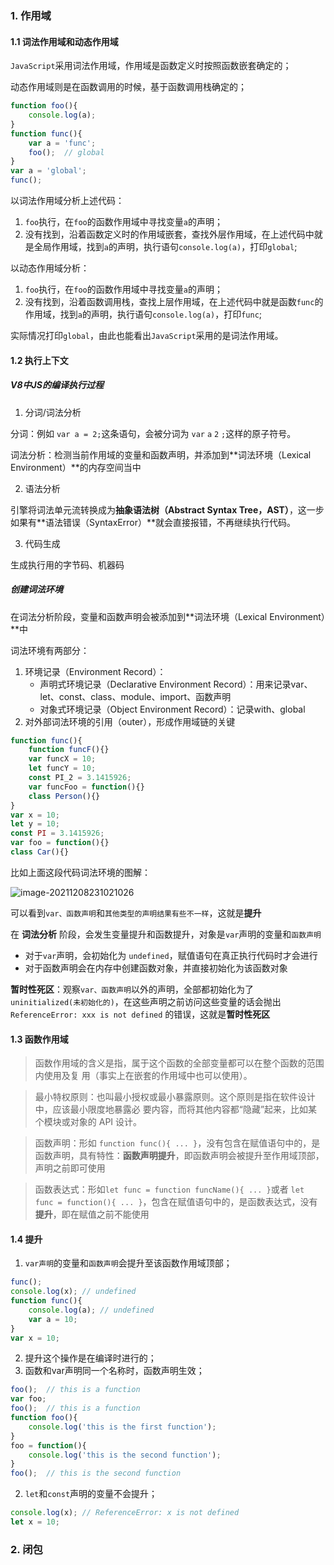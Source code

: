 ### 1. 作用域

#### 1.1 词法作用域和动态作用域

`JavaScript`采用词法作用域，作用域是函数定义时按照函数嵌套确定的；

动态作用域则是在函数调用的时候，基于函数调用栈确定的；

```javascript
function foo(){
    console.log(a);
}
function func(){
    var a = 'func';
    foo();	// global
}
var a = 'global';
func();
```

以词法作用域分析上述代码：

1. `foo`执行，在`foo`的函数作用域中寻找变量`a`的声明；
2. 没有找到，沿着函数定义时的作用域嵌套，查找外层作用域，在上述代码中就是全局作用域，找到`a`的声明，执行语句`console.log(a)`，打印`global`;

以动态作用域分析：

1. `foo`执行，在`foo`的函数作用域中寻找变量`a`的声明；
2. 没有找到，沿着函数调用栈，查找上层作用域，在上述代码中就是函数`func`的作用域，找到`a`的声明，执行语句`console.log(a)`，打印`func`;

实际情况打印`global`，由此也能看出`JavaScript`采用的是词法作用域。

#### 1.2 执行上下文

##### V8中JS的编译执行过程

1. 分词/词法分析

分词：例如 `var a = 2;`这条语句，会被分词为 `var` `a` `2` `;`这样的原子符号。

词法分析：检测当前作用域的变量和函数声明，并添加到**词法环境（Lexical Environment）**的内存空间当中

2. 语法分析

引擎将词法单元流转换成为**抽象语法树（Abstract Syntax Tree，AST）**，这一步如果有**语法错误（SyntaxError）**就会直接报错，不再继续执行代码。

3. 代码生成

生成执行用的字节码、机器码

##### 创建词法环境

在词法分析阶段，变量和函数声明会被添加到**词法环境（Lexical Environment）**中

词法环境有两部分：

1. 环境记录（Environment Record）：
   - 声明式环境记录（Declarative Environment Record）：用来记录var、let、const、class、module、import、函数声明
   - 对象式环境记录（Object Environment Record）：记录with、global
2. 对外部词法环境的引用（outer），形成作用域链的关键

```javascript
function func(){
    function funcF(){}
    var funcX = 10;
    let funcY = 10;
    const PI_2 = 3.1415926;
    var funcFoo = function(){}
    class Person(){}
}
var x = 10;
let y = 10;
const PI = 3.1415926;
var foo = function(){}
class Car(){}
```

比如上面这段代码词法环境的图解：

![image-20211208231021026](C:\Users\bengk\AppData\Roaming\Typora\typora-user-images\image-20211208231021026.png)

可以看到`var、函数声明`和`其他类型的声明结果有些不一样`，这就是**提升**

在 **词法分析** 阶段，会发生变量提升和函数提升，对象是`var`声明的变量和`函数声明`

- 对于`var`声明，会初始化为 `undefined`，赋值语句在真正执行代码时才会进行
- 对于函数声明会在内存中创建函数对象，并直接初始化为该函数对象

**暂时性死区**：观察`var、函数声明`以外的声明，全部都初始化为了 `uninitialized(未初始化的)`，在这些声明之前访问这些变量的话会抛出 `ReferenceError: xxx is not defined` 的错误，这就是**暂时性死区**

#### 1.3 函数作用域

> 函数作用域的含义是指，属于这个函数的全部变量都可以在整个函数的范围内使用及复 用（事实上在嵌套的作用域中也可以使用）。

> 最小特权原则：也叫最小授权或最小暴露原则。这个原则是指在软件设计中，应该最小限度地暴露必 要内容，而将其他内容都“隐藏”起来，比如某个模块或对象的 API 设计。

> 函数声明：形如 `function func(){ ... }`，没有包含在赋值语句中的，是函数声明，具有特性：**函数声明提升**，即函数声明会被提升至作用域顶部，声明之前即可使用

> 函数表达式：形如`let func = function funcName(){ ... }`或者 `let func = function(){ ... }`，包含在赋值语句中的，是函数表达式，没有 **提升**，即在赋值之前不能使用

#### 1.4 提升

1. `var声明`的变量和`函数声明`会提升至该函数作用域顶部；

```javascript
func();
console.log(x);	// undefined
function func(){
    console.log(a);	// undefined
    var a = 10;
}
var x = 10;
```

2. 提升这个操作是在编译时进行的；
3. 函数和var声明同一个名称时，函数声明生效；

```javascript
foo(); 	// this is a function
var foo;
foo();	// this is a function
function foo(){
    console.log('this is the first function');
}
foo = function(){
    console.log('this is the second function');
}
foo();	// this is the second function
```

2. `let`和`const`声明的变量不会提升；

```javascript
console.log(x);	// ReferenceError: x is not defined
let x = 10;
```



### 2. 闭包

